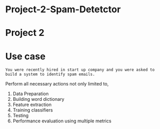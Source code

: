 # Project-2-Spam-Detetctor

Project 2
=========

Use case
=========
	You were recently hired in start up company and you were asked to build a system to identify spam emails.

Perform all necessary actions not only limited to,

1. Data Preparation
2. Building word dictionary
3. Feature extraction
4. Training classifiers
5. Testing 
6. Performance evaluation using multiple metrics
